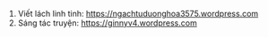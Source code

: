 1. Viết lách linh tinh: https://ngachtuduonghoa3575.wordpress.com
2. Sáng tác truyện:
https://ginnyv4.wordpress.com
